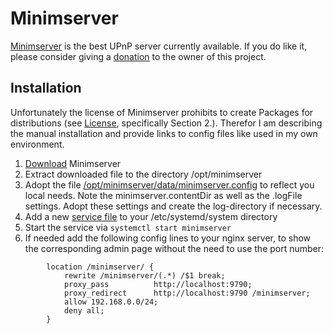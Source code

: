 # Minimserver

[Minimserver](http://minimserver.com/) is the best UPnP server currently available. If you do like it, please consider giving a [donation](http://minimserver.com/donate.html) to the owner of this project.

## Installation

Unfortunately the license of Minimserver prohibits to create Packages for distributions (see [License](http://minimserver.com/license.html), specifically Section 2.). Therefor I am describing the manual installation and provide links to config files like used in my own environment.

1. [Download](http://minimserver.com/downloads/index.html) Minimserver
1. Extract downloaded file to the directory /opt/minimserver
1. Adopt the file [/opt/minimserver/data/minimserver.config](../network/zeus/opt/minimserver/data/minimserver.config) to reflect you local needs. Note the minimserver.contentDir as well as the .logFile settings. Adopt these settings and create the log-directory if necessary.
1. Add a new [service file](../network/zeus/etc/systemd/system/minimserver.service) to your /etc/systemd/system directory
1. Start the service via ``` systemctl start minimserver ```
1. If needed add the following config lines to your nginx server, to show the corresponding admin page without the need to use the port number:

```
        location /minimserver/ {
            rewrite /minimserver/(.*) /$1 break;
            proxy_pass          http://localhost:9790;
            proxy_redirect      http://localhost:9790 /minimserver;
            allow 192.168.0.0/24;
            deny all;
        }
```